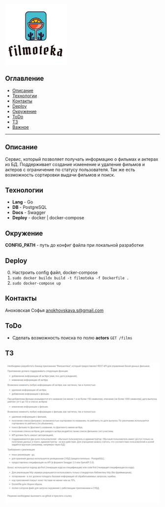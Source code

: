 <img src="images/icon.png" align="center" />

## Оглавление
- [Описание](#описание)
- [Технологии](#технологии)
- [Контакты](#контакты)
- [Deploy](#deploy)
- [Окружение](#окружение)
- [ToDo](#todo)
- [ТЗ](#тз)
- [Важное](#важное)
---

## Описание
Сервис, который позволяет получать информацию о фильмах и актерах из БД. Поддерживает создание изменение и удаление фильмов и актеров с ограничение по статусу пользователя. Так же есть возможность сортировки выдачи фильмов и поиск.

## Технологии
* **Lang**  -   Go
* **DB**  -  PostgreSQL
* **Docs**  -  Swagger
* **Deploy**  -  docker | docker-compose

## Окружение
**CONFIG_PATH** - путь до конфиг файла при локальной разработки

## Deploy
0. Настроить config файл, docker-compose
1. ``` sudo docker buildx build -t filmoteka -f Dockerfile . ```
2. ``` sudo docker-compose up ```

## Контакты
Аноховская Софья anokhovskaya.s@gmail.com


## ToDo
* Сделать возможность поиска по полю **actors** ```GET /films```

## ТЗ
<img src="images/tz.png" align="center" />